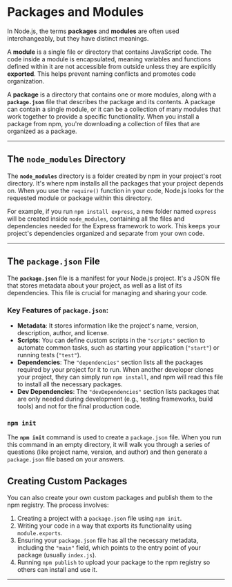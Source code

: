 # Packages and Modules

In Node.js, the terms **packages** and **modules** are often used interchangeably, but they have distinct meanings.

A **module** is a single file or directory that contains JavaScript code. The code inside a module is encapsulated, meaning variables and functions defined within it are not accessible from outside unless they are explicitly **exported**. This helps prevent naming conflicts and promotes code organization.

A **package** is a directory that contains one or more modules, along with a **`package.json`** file that describes the package and its contents. A package can contain a single module, or it can be a collection of many modules that work together to provide a specific functionality. When you install a package from npm, you're downloading a collection of files that are organized as a package.

***

## The `node_modules` Directory

The **`node_modules`** directory is a folder created by npm in your project's root directory. It's where npm installs all the packages that your project depends on. When you use the `require()` function in your code, Node.js looks for the requested module or package within this directory.

For example, if you run `npm install express`, a new folder named `express` will be created inside `node_modules`, containing all the files and dependencies needed for the Express framework to work. This keeps your project's dependencies organized and separate from your own code.

***

## The `package.json` File

The **`package.json`** file is a manifest for your Node.js project. It's a JSON file that stores metadata about your project, as well as a list of its dependencies. This file is crucial for managing and sharing your code.

### Key Features of `package.json`:

* **Metadata**: It stores information like the project's name, version, description, author, and license.
* **Scripts**: You can define custom scripts in the `"scripts"` section to automate common tasks, such as starting your application (`"start"`) or running tests (`"test"`).
* **Dependencies**: The `"dependencies"` section lists all the packages required by your project for it to run. When another developer clones your project, they can simply run `npm install`, and npm will read this file to install all the necessary packages.
* **Dev Dependencies**: The `"devDependencies"` section lists packages that are only needed during development (e.g., testing frameworks, build tools) and not for the final production code.

### `npm init`

The **`npm init`** command is used to create a `package.json` file. When you run this command in an empty directory, it will walk you through a series of questions (like project name, version, and author) and then generate a `package.json` file based on your answers.

## **Creating Custom Packages**

You can also create your own custom packages and publish them to the npm registry. The process involves:

1.  Creating a project with a `package.json` file using `npm init`.
2.  Writing your code in a way that exports its functionality using `module.exports`.
3.  Ensuring your `package.json` file has all the necessary metadata, including the `"main"` field, which points to the entry point of your package (usually `index.js`).
4.  Running `npm publish` to upload your package to the npm registry so others can install and use it.

***

